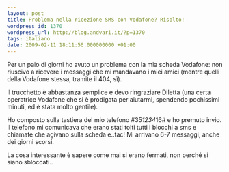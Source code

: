 ```yaml
---
layout: post
title: Problema nella ricezione SMS con Vodafone? Risolto!
wordpress_id: 1370
wordpress_url: http://blog.andvari.it/?p=1370
tags: italiano
date: 2009-02-11 18:11:56.000000000 +01:00
---
```

Per un paio di giorni ho avuto un problema con la mia scheda Vodafone: non riuscivo a ricevere i messaggi che mi mandavano i miei amici (mentre quelli della Vodafone stessa, tramite il 404, sì).

Il trucchetto è abbastanza semplice e devo ringraziare Diletta (una certa operatrice Vodafone che si è prodigata per aiutarmi, spendendo pochissimi minuti, ed è stata molto gentile).

Ho composto sulla tastiera del mio telefono #35*1234*16# e ho premuto invio. Il telefono mi comunicava che erano stati tolti tutti i blocchi a sms e chiamate che agivano sulla scheda e..tac! Mi arrivano 6-7 messaggi, anche dei giorni scorsi.

La cosa interessante è sapere come mai si erano fermati, non perché si siano sbloccati..
